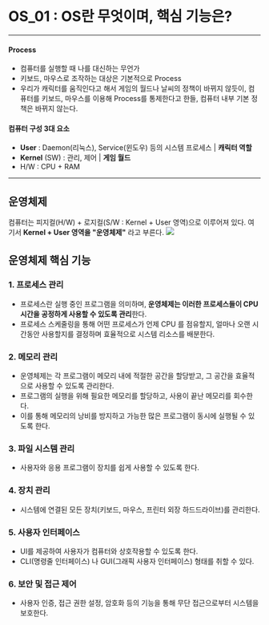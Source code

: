 # OS_01 : OS란 무엇이며, 핵심 기능은?

---
#### Process 
- 컴퓨터를 실행할 때 나를 대신하는 무언가
- 키보드, 마우스로 조작하는 대상은 기본적으로 Process
- 우리가 캐릭터를 움직인다고 해서 게임의 월드나 날씨의 정책이 바뀌지 않듯이, 컴퓨터를 키보드, 마우스를 이용해 Process를 통제한다고 한들, 컴퓨터 내부 기본 정책은 바뀌지 않는다.


#### 컴퓨터 구성 3대 요소
- **User** : Daemon(리눅스), Service(윈도우) 등의 시스템 프로세스 | **캐릭터 역할**
- **Kernel** (SW) : 관리, 제어 | **게임 월드**
- H/W : CPU + RAM
---

## 운영체제 
컴퓨터는 피지컬(H/W) + 로지컬(S/W : Kernel + User 영역)으로 이루어져 있다.
여기서 **Kernel + User 영역을 "운영체제"** 라고 부른다.
<img src="http://hongong.hanbit.co.kr/wp-content/uploads/2022/09/%EC%9A%B4%EC%98%81%EC%B2%B4%EC%A0%9C%EC%9D%98-%ED%81%B0-%EA%B7%B8%EB%A6%BC-e1664436836640.png">


## 운영체제 핵심 기능

### 1. 프로세스 관리
- 프로세스란 실행 중인 프로그램을 의미하며, **운영체제는 이러한 프로세스들이 CPU 시간을 공정하게 사용할 수 있도록 관리**한다. <br>
- 프로세스 스케줄링을 통해 어떤 프로세스가 언제 CPU 를 점유할지, 얼마나 오랜 시간동안 사용할지를 결정하며 효율적으로 시스템 리소스를 배분한다.

### 2. 메모리 관리
- 운영체제는 각 프로그램이 메모리 내에 적절한 공간을 할당받고, 그 공간을 효율적으로 사용할 수 있도록 관리한다. 
- 프로그램의 실행을 위해 필요한 메모리를 할당하고, 사용이 끝난 메모리를 회수한다. 
- 이를 통해 메모리의 낭비를 방지하고 가능한 많은 프로그램이 동시에 실행될 수 있도록 한다.

### 3. 파일 시스템 관리 
- 사용자와 응용 프로그램이 장치를 쉽게 사용할 수 있도록 한다. 

### 4. 장치 관리
- 시스템에 연결된 모든 장치(키보드, 마우스, 프린터 외장 하드드라이브)를 관리한다.

### 5. 사용자 인터페이스
- UI를 제공하여 사용자가 컴퓨터와 상호작용할 수 있도록 한다. 
- CLI(명령줄 인터페이스) 나 GUI(그래픽 사용자 인터페이스) 형태를 취할 수 있다.

### 6. 보안 및 접근 제어 
- 사용자 인증, 접근 권한 설정, 암호화 등의 기능을 통해 무단 접근으로부터 시스템을 보호한다.
